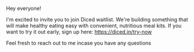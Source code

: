 Hey everyone! 

I'm excited to invite you to join Diced waitlist. We're building something that will make healthy eating easy with convenient, nutritious meal kits. If you want to try it out early, sign up here: https://diced.in/try-now


Feel fresh to reach out to me incase you have any questions